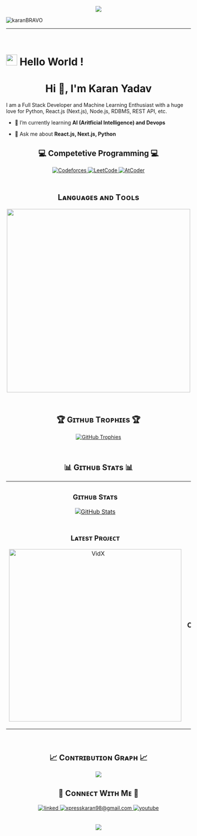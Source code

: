 <div align="center">
<img src=https://user-images.githubusercontent.com/77043443/193553031-add42aeb-63ba-4c8e-9eb3-5b5f315ccc26.png />
</div>

<!--Profile Count Badge-->
<p align="left">
  <img src="https://komarev.com/ghpvc/?username=karanBRAVO&label=Profile%20views&color=770677&style=for-the-badge&logo=star" alt="karanBRAVO" style="padding-right:20px;" />
</p>

---
<br />

<!--Start Intro-->
# <img src="https://emojis.slackmojis.com/emojis/images/1531849430/4246/blob-sunglasses.gif?1531849430" width="30"/> Hello World !
<h1 align="center">Hi 👋, I'm Karan Yadav</h1>

<p align="left">I am a Full Stack Developer and Machine Learning Enthusiast with a huge love for Python, React.js (Next.js), Node.js, RDBMS, REST API, etc. </p>

- 🌱 I’m currently learning **AI (Aritficial Intelligence) and Devops**

- 💬 Ask me about **React.js, Next.js, Python**

<!--Competetive programming Section--> 

<h2 align="center">💻 Competetive Programming 💻</h2>
<div align="center">

<a href="https://codeforces.com/profile/karanyadav_bravo98" target="_blank">
  <img src="https://img.shields.io/badge/Codeforces-1F8ACB?style=for-the-badge&logo=codeforces&logoColor=white" alt="Codeforces" style="margin-bottom: 5px;" />
</a>

<a href="https://leetcode.com/Karan-Yadav/" target="_blank">
  <img src="https://img.shields.io/badge/LeetCode-FFA116?style=for-the-badge&logo=leetcode&logoColor=white" alt="LeetCode" style="margin-bottom: 5px;" />
</a>

<a href="https://atcoder.jp/users/Karan_Yadav" target="_blank">
  <img src="https://img.shields.io/badge/AtCoder-00ACD7?style=for-the-badge&logo=none&logoColor=white" alt="AtCoder" style="margin-bottom: 5px;" />
</a>

</div>

<br />

<!--Languages and Tools Section-->       
<h2 align="center">Lᴀɴɢᴜᴀɢᴇs ᴀɴᴅ Tᴏᴏʟs</h2> 
<p align="center">
<img width="500px"  src="https://skillicons.dev/icons?i=py,java,html,css,nodejs,django,solidity,postgres,vscode,docker,aws,postman,linux,git,kubernetes,c,vim,windows,vite,vercel,ts,threejs,tensorflow,tailwind,sklearn,sublime,redux,redis,react,opencv,npm,nodejs,nextjs,mongodb,materialui,md,kali,kafka,js,graphql,flask,firebase,express,cpp,blender,androidstudio&perline=10"  />
</p>
<br />

<!--Trophies Section-->   
<h2 align="center">🏆 Gɪᴛʜᴜʙ Tʀᴏᴘʜɪᴇs 🏆</h2>
<p align="center">
  <a href="https://github.com/karanBRAVO/github-profile-trophy">
    <img src="https://github-profile-trophy.vercel.app/?username=karanBRAVO&row=2&column=6&margin-w=20&margin-h=20" alt="GitHub Trophies">
  </a>
</p>
<br />

<!--Github stats Table--> 
<h2 align="center">📊 Gɪᴛʜᴜʙ Sᴛᴀᴛs 📊</h2>

<table width="100%">
  <tr>
    <td width="50%">
      <h3 align="center"><strong>Gɪᴛʜᴜʙ Sᴛᴀᴛs</strong></h3>
      <p align="center">
        <a href="https://github.com/karanBRAVO">
          <img align="center" src="https://github-readme-stats.vercel.app/api?username=karanBRAVO&count_private=true&show_icons=true&theme=nightowl" alt="GitHub Stats" />
        </a>
      </p>
    </td>
    <td width="50%">
      <h3 align="center"><strong>Sᴛʀᴇᴀᴋ Sᴛᴀᴛs</strong></h3>
      <p align="center">
        <a href="https://github.com/karanBRAVO">
          <img align="center" src="https://streak-stats.demolab.com?user=karanBRAVO&theme=nightowl" alt="Streak Stats" />
        </a>
      </p>
    </td>
  </tr>
  <tr>
    <td width="50%">
      <h3 align="center"><strong>Lᴀᴛᴇsᴛ Pʀᴏᴊᴇᴄᴛ</strong></h3>
      <p align="center">
        <a href="https://github.com/karanBRAVO/VidX">
          <img align="center" width="470" src="https://github-readme-stats.vercel.app/api/pin/?username=karanBRAVO&repo=VidX&theme=nightowl&show_owner=true" alt="VidX" />
        </a>
      </p>
    </td>
    <td width="50%">
      <h3 align="center"><strong>Tᴏᴘ Cᴏɴᴛʀɪʙᴜᴛɪᴏɴs</strong></h3>
      <p align="center">
        <a href="https://github.com/karanBRAVO">
          <img align="center" src="https://github-contributor-stats.vercel.app/api?username=karanBRAVO&limit=3&theme=nightowl&show_owner=true&combine_all_yearly_contributions=true" alt="Top Repo" />
        </a>
      </p>
    </td>
  </tr>
</table>
<br />

<!--Contribution Graph-->
<h2 align="center">📈 Cᴏɴᴛʀɪʙᴜᴛɪᴏɴ Gʀᴀᴘʜ 📈</h2>
<div align="center">
    <img src="https://github-readme-activity-graph.vercel.app/graph?username=karanBRAVO&bg_color=011627&color=79d3c3&line=c792ea&point=ffeb95&area=true&hide_border=false" border-radius="15">
</div>

<!--Contact Section--> 

<h2 align="center">🤝 Cᴏɴɴᴇᴄᴛ Wɪᴛʜ Mᴇ 🤝 </h2>
<div align="center">

<a href="www.linkedin.com/in/karanyadav98" target="_blank">
  <img src="https://img.shields.io/badge/linkedin-%231E77B5.svg?&style=for-the-badge&logo=linkedin&logoColor=white" alt=linked in style="margin-bottom: 5px;" />
</a>
  
<a href="mailto:xpresskaran98@gmail.com" target="_blank">
  <img src="https://img.shields.io/badge/Gmail-D14836?style=for-the-badge&logo=gmail&logoColor=white" alt=xpresskaran98@gmail.com mail style="margin-bottom: 5px;" />
</a>

<a href="www.youtube.com/@K.Y_KaranYadav98" target="_blank">
  <img src="https://img.shields.io/badge/YouTube-red?style=for-the-badge&logo=youtube&logoColor=white" alt=youtube style="margin-bottom: 5px;" />
</a>

</div>

<br/>

<!--Ending--> 
<p align="center">
  <img src="https://capsule-render.vercel.app/api?type=waving&color=gradient&height=65&section=footer"/>
</p>

